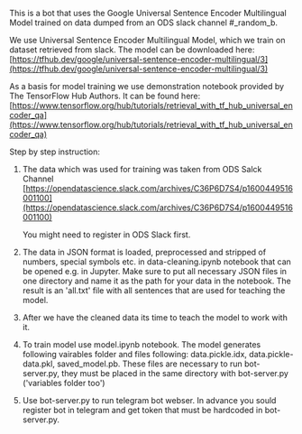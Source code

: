 This is a bot that uses the Google Universal Sentence Encoder Multilingual Model trained on data dumped from an ODS slack channel #_random_b.

We use Universal Sentence Encoder Multilingual Model, which we train on dataset retrieved from slack. The model can be downloaded here:  [https://tfhub.dev/google/universal-sentence-encoder-multilingual/3](https://tfhub.dev/google/universal-sentence-encoder-multilingual/3)

As a basis for model training we use demonstration notebook provided by The TensorFlow Hub Authors. It can be found here: [https://www.tensorflow.org/hub/tutorials/retrieval_with_tf_hub_universal_encoder_qa](https://www.tensorflow.org/hub/tutorials/retrieval_with_tf_hub_universal_encoder_qa) 

Step by step instruction:

1. The data which was used for training was taken from ODS Salck Channel [https://opendatascience.slack.com/archives/C36P6D7S4/p1600449516001100](https://opendatascience.slack.com/archives/C36P6D7S4/p1600449516001100) 

    You might need to register in ODS Slack first.

2. The data in JSON format is loaded, preprocessed and stripped of numbers, special symbols etc. in data-cleaning.ipynb notebook that can be opened e.g. in Jupyter. Make sure to put all necessary JSON files in one directory and name it as the path for your data in the notebook. The result is an 'all.txt' file with all sentences that are used for teaching the model.
3. After we have the cleaned data its time to teach the model to work with it.
4. To train model use model.ipynb notebook. The model generates following vairables folder and files following: data.pickle.idx, data.pickle-data.pkl, saved_model.pb.
These files are necessary to run bot-server.py, they must be placed in the same directory with bot-server.py ('variables folder too')
4. Use bot-server.py to run telegram bot webser. In advance you sould register bot in telegram and get token that must be hardcoded in bot-server.py.